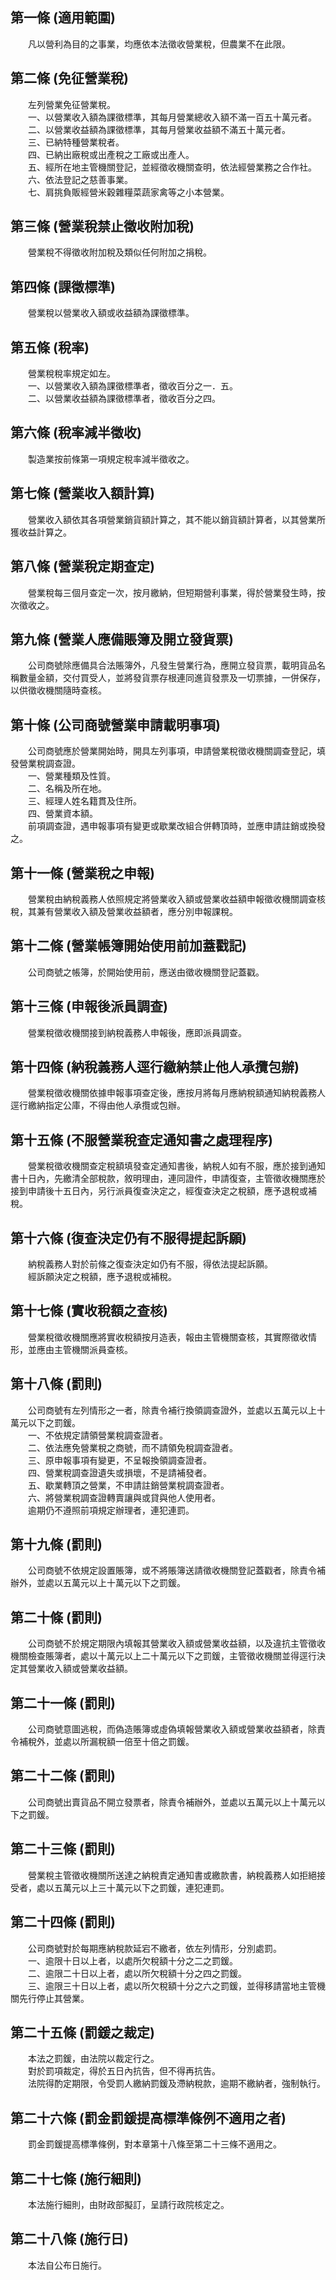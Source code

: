 第一條 (適用範圍)
-----------------
　　凡以營利為目的之事業，均應依本法徵收營業稅，但農業不在此限。  


第二條 (免征營業稅)
-------------------
　　左列營業免征營業稅。  
　　一、以營業收入額為課徵標準，其每月營業總收入額不滿一百五十萬元者。  
　　二、以營業收益額為課徵標準，其每月營業收益額不滿五十萬元者。  
　　三、已納特種營業稅者。  
　　四、已納出廠稅或出產稅之工廠或出產人。  
　　五、經所在地主管機關登記，並經徵收機關查明，依法經營業務之合作社。  
　　六、依法登記之慈善事業。  
　　七、肩挑負販經營米穀雜糧菜蔬家禽等之小本營業。  


第三條 (營業稅禁止徵收附加稅)
-----------------------------
　　營業稅不得徵收附加稅及類似任何附加之捐稅。  


第四條 (課徵標準)
-----------------
　　營業稅以營業收入額或收益額為課徵標準。  


第五條 (稅率)
-------------
　　營業稅稅率規定如左。  
　　一、以營業收入額為課徵標準者，徵收百分之一．五。  
　　二、以營業收益額為課徵標準者，徵收百分之四。  


第六條 (稅率減半徵收)
---------------------
　　製造業按前條第一項規定稅率減半徵收之。  


第七條 (營業收入額計算)
-----------------------
　　營業收入額依其各項營業銷貨額計算之，其不能以銷貨額計算者，以其營業所獲收益計算之。  


第八條 (營業稅定期查定)
-----------------------
　　營業稅每三個月查定一次，按月繳納，但短期營利事業，得於營業發生時，按次徵收之。  


第九條 (營業人應備賬簿及開立發貨票)
-----------------------------------
　　公司商號除應備具合法賬簿外，凡發生營業行為，應開立發貨票，載明貨品名稱數量金額，交付買受人，並將發貨票存根連同進貨發票及一切票據，一併保存，以供徵收機關隨時查核。  


第十條 (公司商號營業申請載明事項)
---------------------------------
　　公司商號應於營業開始時，開具左列事項，申請營業稅徵收機關調查登記，填發營業稅調查證。  
　　一、營業種類及性質。  
　　二、名稱及所在地。  
　　三、經理人姓名籍貫及住所。  
　　四、營業資本額。  
　　前項調查證，遇申報事項有變更或歇業改組合併轉頂時，並應申請註銷或換發之。  


第十一條 (營業稅之申報)
-----------------------
　　營業稅由納稅義務人依照規定將營業收入額或營業收益額申報徵收機關調查核稅，其兼有營業收入額及營業收益額者，應分別申報課稅。  


第十二條 (營業帳簿開始使用前加蓋戳記)
-------------------------------------
　　公司商號之帳簿，於開始使用前，應送由徵收機關登記蓋戳。  


第十三條 (申報後派員調查)
-------------------------
　　營業稅徵收機關接到納稅義務人申報後，應即派員調查。  


第十四條 (納稅義務人逕行繳納禁止他人承攬包辦)
---------------------------------------------
　　營業稅徵收機關依據申報事項查定後，應按月將每月應納稅額通知納稅義務人逕行繳納指定公庫，不得由他人承攬或包辦。  


第十五條 (不服營業稅查定通知書之處理程序)
-----------------------------------------
　　營業稅徵收機關查定稅額填發查定通知書後，納稅人如有不服，應於接到通知書十日內，先繳清全部稅款，敘明理由，連同證件，申請復查，主管徵收機關應於接到申請後十五日內，另行派員復查決定之，經復查決定之稅額，應予退稅或補稅。  


第十六條 (復查決定仍有不服得提起訴願)
-------------------------------------
　　納稅義務人對於前條之復查決定如仍有不服，得依法提起訴願。  
　　經訴願決定之稅額，應予退稅或補稅。  


第十七條 (實收稅額之查核)
-------------------------
　　營業稅徵收機關應將實收稅額按月造表，報由主管機關查核，其實際徵收情形，並應由主管機關派員查核。  


第十八條 (罰則)
---------------
　　公司商號有左列情形之一者，除責令補行換領調查證外，並處以五萬元以上十萬元以下之罰鍰。  
　　一、不依規定請領營業稅調查證者。  
　　二、依法應免營業稅之商號，而不請領免稅調查證者。  
　　三、原申報事項有變更，不呈報換領調查證者。  
　　四、營業稅調查證遺失或損壞，不是請補發者。  
　　五、歇業轉頂之營業，不申請註銷營業稅調查證者。  
　　六、將營業稅調查證轉賣讓與或貸與他人使用者。  
　　逾期仍不遵照前項規定辦理者，連犯連罰。  


第十九條 (罰則)
---------------
　　公司商號不依規定設置賬簿，或不將賬簿送請徵收機關登記蓋戳者，除責令補辦外，並處以五萬元以上十萬元以下之罰鍰。  


第二十條 (罰則)
---------------
　　公司商號不於規定期限內填報其營業收入額或營業收益額，以及違抗主管徵收機關檢查賬簿者，處以十萬元以上二十萬元以下之罰鍰，主管徵收機關並得逕行決定其營業收入額或營業收益額。  


第二十一條 (罰則)
-----------------
　　公司商號意圖逃稅，而偽造賬簿或虛偽填報營業收入額或營業收益額者，除責令補稅外，並處以所漏稅額一倍至十倍之罰鍰。  


第二十二條 (罰則)
-----------------
　　公司商號出賣貨品不開立發票者，除責令補辦外，並處以五萬元以上十萬元以下之罰鍰。  


第二十三條 (罰則)
-----------------
　　營業稅主管徵收機關所送達之納稅責定通知書或繳款書，納稅義務人如拒絕接受者，處以五萬元以上三十萬元以下之罰鍰，連犯連罰。  


第二十四條 (罰則)
-----------------
　　公司商號對於每期應納稅款延宕不繳者，依左列情形，分別處罰。  
　　一、逾限十日以上者，以處所欠稅額十分之二之罰鍰。  
　　二、逾限二十日以上者，處以所欠稅額十分之四之罰鍰。  
　　三、逾限三十日以上者，處以所欠稅額十分之六之罰鍰，並得移請當地主管機關先行停止其營業。  


第二十五條 (罰鍰之裁定)
-----------------------
　　本法之罰鍰，由法院以裁定行之。  
　　對於罰項裁定，得於五日內抗告，但不得再抗告。  
　　法院得酌定期限，令受罰人繳納罰鍰及滯納稅款，逾期不繳納者，強制執行。  


第二十六條 (罰金罰鍰提高標準條例不適用之者)
-------------------------------------------
　　罰金罰鍰提高標準條例，對本章第十八條至第二十三條不適用之。  


第二十七條 (施行細則)
---------------------
　　本法施行細則，由財政部擬訂，呈請行政院核定之。  


第二十八條 (施行日)
-------------------
　　本法自公布日施行。
